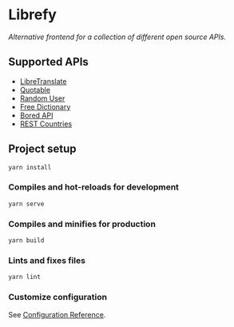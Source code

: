 # Librefy

*Alternative frontend for a collection of different open source APIs.*

## Supported APIs
* [LibreTranslate](https://libretranslate.com/)
* [Quotable](https://quotable.io/)
* [Random User](https://randomuser.me/)
* [Free Dictionary](https://dictionaryapi.dev/)
* [Bored API](https://boredapi.com/)
* [REST Countries](https://restcountries.com/)

## Project setup
```
yarn install
```

### Compiles and hot-reloads for development
```
yarn serve
```

### Compiles and minifies for production
```
yarn build
```

### Lints and fixes files
```
yarn lint
```

### Customize configuration
See [Configuration Reference](https://cli.vuejs.org/config/).
